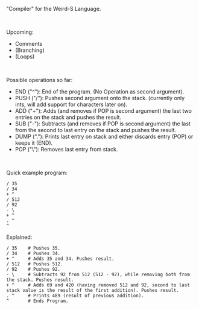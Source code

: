 "Compiler" for the Weird-S Language.<br>

<br>

Upcoming:
- Comments
- (Branching)
- (Loops)

<br>

Possible operations so far:
 - END ("^"): End of the program. (No Operation as second argument).<br>
 - PUSH ("/"): Pushes second argument onto the stack. (currently only ints, will add support for characters later on).<br>
 - ADD ("+"): Adds (and removes if POP is second argument) the last two entries on the stack and pushes the result.<br>
 - SUB ("-"): Subtracts (and removes if POP is second argument) the last from the second to last entry on the stack and pushes the result.<br>
 - DUMP ("."): Prints last entry on stack and either discards entry (POP) or keeps it (END).<br>
 - POP ("\\"): Removes last entry from stack.<br>

<br>

Quick example program:
```
/ 35
/ 34
+ ^
/ 512
/ 92
- \
+ ^
. ^
^
```

Explained:
```
/ 35    # Pushes 35.
/ 34    # Pushes 34.
+ ^     # Adds 35 and 34. Pushes result.
/ 512   # Pushes 512.
/ 92    # Pushes 92.
- \     # Subtracts 92 from 512 (512 - 92), while removing both from the stack. Pushes result.
+ ^     # Adds 69 and 420 (having removed 512 and 92, second to last stack value is the result of the first addition). Pushes result.
. ^     # Prints 489 (result of previous addition).
^       # Ends Program.
```
